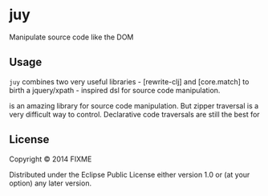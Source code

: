 # juy

Manipulate source code like the DOM

## Usage

`juy` combines two very useful libraries - [rewrite-clj] and [core.match] to birth a jquery/xpath - inspired dsl for source code manipulation.

is an amazing library for source code manipulation. But zipper traversal is a very difficult way to control. 
Declarative code traversals are still the best for 

## License

Copyright © 2014 FIXME

Distributed under the Eclipse Public License either version 1.0 or (at
your option) any later version.
